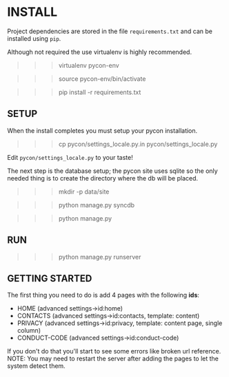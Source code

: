 INSTALL
=======

Project dependencies are stored in the file `requirements.txt` and can be
installed using `pip`.

Although not required the use virtualenv is highly recommended.

>>> virtualenv pycon-env

>>> source pycon-env/bin/activate

>>> pip install -r requirements.txt

SETUP
-----

When the install completes you must setup your pycon installation.

>>> cp pycon/settings_locale.py.in pycon/settings_locale.py

Edit `pycon/settings_locale.py` to your taste!

The next step is the database setup; the pycon site uses sqlite so the only
needed thing is to create the directory where the db will be placed.

>>> mkdir -p data/site 

>>> python manage.py syncdb 

>>> python manage.py  

RUN
-----

>>> python manage.py runserver

GETTING STARTED
-----

The first thing you need to do is add 4 pages with the following **ids**:

- HOME (advanced settings->id:home)
- CONTACTS (advanced settings->id:contacts, template: content)
- PRIVACY (advanced settings->id:privacy, template: content page, single column)
- CONDUCT-CODE (advanced settings->id:conduct-code)

If you don't do that you'll start to see some errors like broken url reference. 
NOTE: You may need to restart the server after adding the pages to let the system
detect them.
